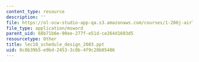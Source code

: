```yaml
---
content_type: resource
description: ''
file: https://ol-ocw-studio-app-qa.s3.amazonaws.com/courses/1-206j-airline-schedule-planning-spring-2003/0c8b39b5e9bd24533c8b4f9c28b05486_lec10_schedule_design_2003.ppt
file_type: application/msword
parent_uid: 68b71b6e-90ee-277f-e51d-ce264d1603d5
resourcetype: Other
title: lec10_schedule_design_2003.ppt
uid: 0c8b39b5-e9bd-2453-3c8b-4f9c28b05486
---
```

